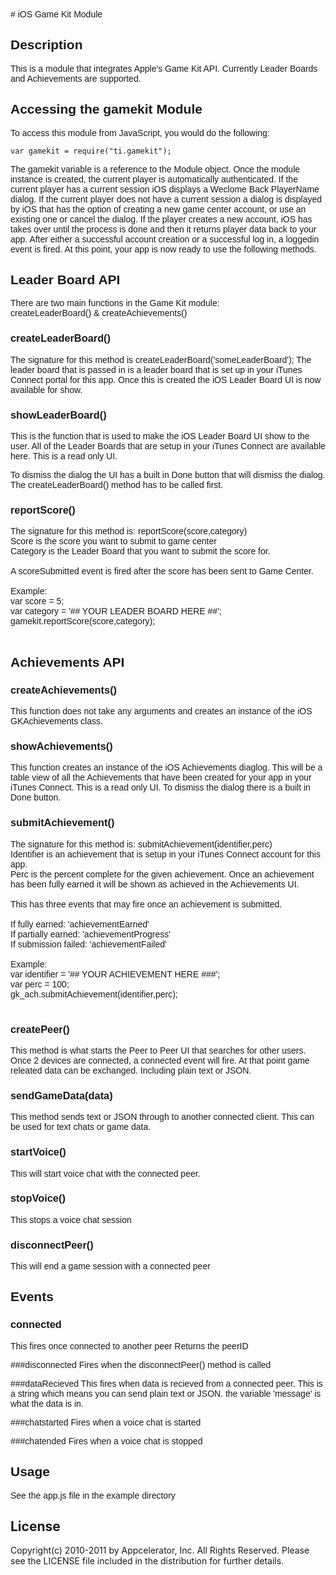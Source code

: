 <font face="verdana,helvetica">
# iOS Game Kit Module

## Description

This is a module that integrates Apple's Game Kit API. Currently Leader Boards and Achievements are supported.

## Accessing the gamekit Module

To access this module from JavaScript, you would do the following:

	var gamekit = require("ti.gamekit");

The gamekit variable is a reference to the Module object.
Once the module instance is created, the current player is automatically authenticated. If the current player has a current session iOS displays a Weclome Back PlayerName dialog. 
If the current player does not have a current session a dialog is displayed by iOS that has the option of creating a new game center account, or use an existing one or cancel the dialog. 
If the player creates a new account, iOS has takes over until the process is done and then it returns player data back to your app. After either a successful account creation or a 
successful log in, a loggedin event is fired. At this point, your app is now ready to use the following methods.

## Leader Board API

There are two main functions in the Game Kit module:<br/>
createLeaderBoard() & createAchievements()

### createLeaderBoard()

The signature for this method is createLeaderBoard('someLeaderBoard');
The leader board that is passed in is a leader board that is set up in your iTunes Connect portal for this app.
Once this is created the iOS Leader Board UI is now available for show. 

### showLeaderBoard()

This is the function that is used to make the iOS Leader Board UI show to the user.
All of the Leader Boards that are setup in your iTunes Connect are available here. This is a read only UI.

To dismiss the dialog the UI has a built in Done button that will dismiss the dialog. 
The createLeaderBoard() method has to be called first.

### reportScore()
The signature for this method is: reportScore(score,category)<br/>
Score is the score you want to submit to game center<br/>
Category is the Leader Board that you want to submit the score for.<br/>
<br/>
A scoreSubmitted event is fired after the score has been sent to Game Center.<br/>
<br/>
Example:<br/>
	var score = 5;<br/>
	var category = '## YOUR LEADER BOARD HERE ##';<br/>
	gamekit.reportScore(score,category);<br/>
<br/>
## Achievements API

### createAchievements()
This function does not take any arguments and creates an instance of the iOS GKAchievements class.

### showAchievements()
This function creates an instance of the iOS Achievements diaglog. This will be a table view of all the Achievements that have been created for your app in your iTunes Connect. This is a read only UI. 
To dismiss the dialog there is a built in Done button. 

### submitAchievement()
The signature for this method is: submitAchievement(identifier,perc)<br/>
Identifier is an achievement that is setup in your iTunes Connect account for this app.<br/>
Perc is the percent complete for the given achievement. Once an achievement has been fully earned it will be shown as achieved in the Achievements UI.<br/>
<br/>
This has three events that may fire once an achievement is submitted.<br/>
<br/>
If fully earned: 'achievementEarned' <br/>
If partially earned: 'achievementProgress'<br/>
If submission failed: 'achievementFailed'<br/>
<br/>
Example:<br/>
	var identifier = '## YOUR ACHIEVEMENT HERE ###';	<br/>
	var perc = 100;<br/>
	gk_ach.submitAchievement(identifier,perc);<br/>
<br/>

### createPeer()
This method is what starts the Peer to Peer UI that searches for other users. Once 2 devices are connected, a connected event will fire. At that point game releated data can be
exchanged. Including plain text or JSON.

### sendGameData(data)
This method sends text or JSON through to another connected client. This can be used for text chats or game data.

### startVoice()
This will start voice chat with the connected peer.

### stopVoice()
This stops a voice chat session

### disconnectPeer()
This will end a game session with a connected peer

## Events
### connected
This fires once connected to another peer
Returns the peerID

###disconnected
Fires when the disconnectPeer() method is called

###dataRecieved
This fires when data is recieved from a connected peer. This is a string which means you can send plain text or JSON.
the variable 'message' is what the data is in.

###chatstarted
Fires when a voice chat is started

###chatended
Fires when a voice chat is stopped

## Usage

See the app.js file in the example directory

</font>


## License

Copyright(c) 2010-2011 by Appcelerator, Inc. All Rights Reserved. Please see the LICENSE file included in the distribution for further details.
